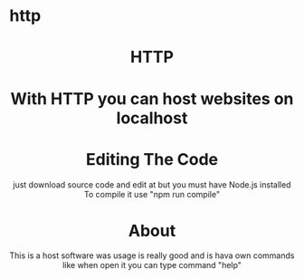 # http
 <center><h1>HTTP<h1>
 With HTTP you can host websites on localhost
<h1>Editing The Code</h1>
just download source code and edit at but you must have Node.js installed<br>To compile it use "npm run compile"
<h1>About</h1>
This is a host software was usage is really good and is hava own commands like when open it you can type command "help"
